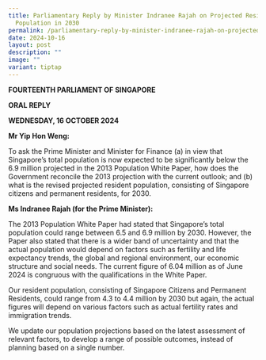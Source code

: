 ```yaml
---
title: Parliamentary Reply by Minister Indranee Rajah on Projected Resident
  Population in 2030
permalink: /parliamentary-reply-by-minister-indranee-rajah-on-projected-resident-population-in-2030/
date: 2024-10-16
layout: post
description: ""
image: ""
variant: tiptap
---
```

<p><strong>FOURTEENTH PARLIAMENT OF SINGAPORE</strong>
</p>
<p><strong>ORAL REPLY</strong>&nbsp;</p>
<p><strong>WEDNESDAY, 16 OCTOBER 2024</strong>
</p>
<p></p>
<p><strong>Mr Yip Hon Weng:</strong>
</p>
<p>To ask the Prime Minister and Minister for Finance (a) in view that Singapore’s
total population is now expected to be significantly below the 6.9 million
projected in the 2013 Population White Paper, how does the Government reconcile
the 2013 projection with the current outlook; and (b) what is the revised
projected resident population, consisting of Singapore citizens and permanent
residents, for 2030.</p>
<p><strong>Ms Indranee Rajah (for the Prime Minister):</strong>
</p>
<p>The 2013 Population White Paper had stated that Singapore’s total population
could range between 6.5 and 6.9 million by 2030. However, the Paper also
stated that there is a wider band of uncertainty and that the actual population
would depend on factors such as fertility and life expectancy trends, the
global and regional environment, our economic structure and social needs.
The current figure of 6.04 million as of June 2024 is congruous with the
qualifications in the White Paper.</p>
<p>Our resident population, consisting of Singapore Citizens and Permanent
Residents, could range from 4.3 to 4.4 million by 2030 but again, the actual
figures will depend on various factors such as actual fertility rates and
immigration trends.</p>
<p>We update our population projections based on the latest assessment of
relevant factors, to develop a range of possible outcomes, instead of planning
based on a single number.</p>
<p></p>